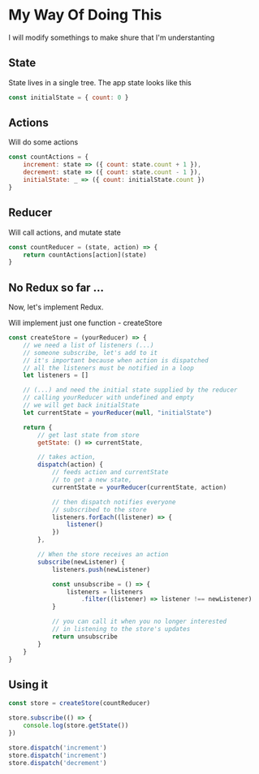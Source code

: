 # My Way Of Doing This
I will modify somethings to make shure that I'm  understanting


## State

State lives in a single tree. The app state looks like this

```js
const initialState = { count: 0 }
```

## Actions

Will do some actions

```js
const countActions = {
    increment: state => ({ count: state.count + 1 }),
    decrement: state => ({ count: state.count - 1 }),
    initialState: _ => ({ count: initialState.count })
}
```

## Reducer

Will call actions, and mutate state

```js
const countReducer = (state, action) => {
    return countActions[action](state)
}
```

## No Redux so far ...
Now, let's implement Redux.

Will implement just one function - createStore

```js
const createStore = (yourReducer) => {
    // we need a list of listeners (...)
    // someone subscribe, let's add to it
    // it's important because when action is dispatched
    // all the listeners must be notified in a loop
    let listeners = [] 

    // (...) and need the initial state supplied by the reducer
    // calling yourReducer with undefined and empty
    // we will get back initialState
    let currentState = yourReducer(null, "initialState")

    return {
        // get last state from store
        getState: () => currentState,

        // takes action, 
        dispatch(action) {
            // feeds action and currentState
            // to get a new state, 
            currentState = yourReducer(currentState, action)

            // then dispatch notifies everyone
            // subscribed to the store
            listeners.forEach((listener) => {
                listener()
            })
        },

        // When the store receives an action
        subscribe(newListener) {
            listeners.push(newListener)

            const unsubscribe = () => {
                listeners = listeners
                    .filter((listener) => listener !== newListener)
            }

            // you can call it when you no longer interested
            // in listening to the store's updates
            return unsubscribe
        }
    }
}
```


## Using it

```js
const store = createStore(countReducer)

store.subscribe(() => {
    console.log(store.getState())
})

store.dispatch('increment')
store.dispatch('increment')
store.dispatch('decrement')
```